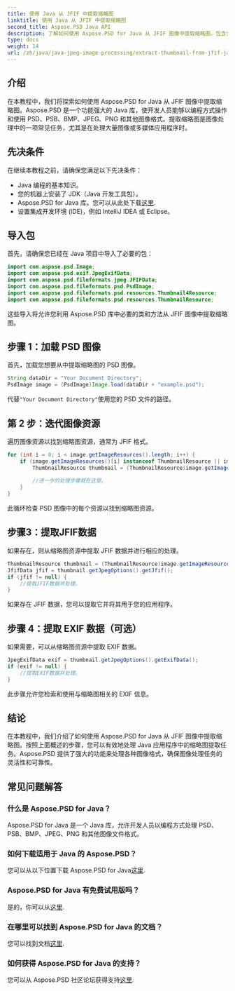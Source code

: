```yaml
---
title: 使用 Java 从 JFIF 中提取缩略图
linktitle: 使用 Java 从 JFIF 中提取缩略图
second_title: Aspose.PSD Java API
description: 了解如何使用 Aspose.PSD for Java 从 JFIF 图像中提取缩略图。包含分步指南和代码示例的综合教程。
type: docs
weight: 14
url: /zh/java/java-jpeg-image-processing/extract-thumbnail-from-jfif-java/
---
```

## 介绍
在本教程中，我们将探索如何使用 Aspose.PSD for Java 从 JFIF 图像中提取缩略图。Aspose.PSD 是一个功能强大的 Java 库，使开发人员能够以编程方式操作和使用 PSD、PSB、BMP、JPEG、PNG 和其他图像格式。提取缩略图是图像处理中的一项常见任务，尤其是在处理大量图像或多媒体应用程序时。
## 先决条件
在继续本教程之前，请确保您满足以下先决条件：
- Java 编程的基本知识。
- 您的机器上安装了 JDK（Java 开发工具包）。
-  Aspose.PSD for Java 库。您可以从此处下载[这里](https://releases.aspose.com/psd/java/).
- 设置集成开发环境 (IDE)，例如 IntelliJ IDEA 或 Eclipse。
## 导入包
首先，请确保您已经在 Java 项目中导入了必要的包：
```java
import com.aspose.psd.Image;
import com.aspose.psd.exif.JpegExifData;
import com.aspose.psd.fileformats.jpeg.JFIFData;
import com.aspose.psd.fileformats.psd.PsdImage;
import com.aspose.psd.fileformats.psd.resources.Thumbnail4Resource;
import com.aspose.psd.fileformats.psd.resources.ThumbnailResource;
```
这些导入将允许您利用 Aspose.PSD 库中必要的类和方法从 JFIF 图像中提取缩略图。
## 步骤 1：加载 PSD 图像
首先，加载您想要从中提取缩略图的 PSD 图像。
```java
String dataDir = "Your Document Directory";
PsdImage image = (PsdImage)Image.load(dataDir + "example.psd");
```
代替`"Your Document Directory"`使用您的 PSD 文件的路径。
## 第 2 步：迭代图像资源
遍历图像资源以找到缩略图资源，通常为 JFIF 格式。
```java
for (int i = 0; i < image.getImageResources().length; i++) {
    if (image.getImageResources()[i] instanceof ThumbnailResource || image.getImageResources()[i] instanceof Thumbnail4Resource) {
        ThumbnailResource thumbnail = (ThumbnailResource)image.getImageResources()[i];
        
        //进一步的处理步骤就在这里。
    }
}
```
此循环检查 PSD 图像中的每个资源以找到缩略图资源。
## 步骤3：提取JFIF数据
如果存在，则从缩略图资源中提取 JFIF 数据并进行相应的处理。
```java
ThumbnailResource thumbnail = (ThumbnailResource)image.getImageResources()[i];
JfifData jfif = thumbnail.getJpegOptions().getJfif();
if (jfif != null) {
    //提取JFIF数据并处理。
}
```
如果存在 JFIF 数据，您可以提取它并将其用于您的应用程序。
## 步骤 4：提取 EXIF 数据（可选）
如果需要，可以从缩略图资源中提取 EXIF 数据。
```java
JpegExifData exif = thumbnail.getJpegOptions().getExifData();
if (exif != null) {
    //提取EXIF数据并处理。
}
```
此步骤允许您检索和使用与缩略图相关的 EXIF 信息。

## 结论
在本教程中，我们介绍了如何使用 Aspose.PSD for Java 从 JFIF 图像中提取缩略图。按照上面概述的步骤，您可以有效地处理 Java 应用程序中的缩略图提取任务。Aspose.PSD 提供了强大的功能来处理各种图像格式，确保图像处理任务的灵活性和可靠性。
## 常见问题解答
### 什么是 Aspose.PSD for Java？
Aspose.PSD for Java 是一个 Java 库，允许开发人员以编程方式处理 PSD、PSB、BMP、JPEG、PNG 和其他图像文件格式。
### 如何下载适用于 Java 的 Aspose.PSD？
您可以从以下位置下载 Aspose.PSD for Java[这里](https://releases.aspose.com/psd/java/).
### Aspose.PSD for Java 有免费试用版吗？
是的，你可以从[这里](https://releases.aspose.com/).
### 在哪里可以找到 Aspose.PSD for Java 的文档？
您可以找到文档[这里](https://reference.aspose.com/psd/java/).
### 如何获得 Aspose.PSD for Java 的支持？
您可以从 Aspose.PSD 社区论坛获得支持[这里](https://forum.aspose.com/c/psd/34).